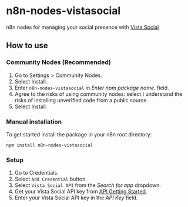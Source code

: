 # n8n-nodes-vistasocial

n8n nodes for managing your social presence with [Vista Social](https://vistasocial.com)

## How to use

### Community Nodes (Recommended)

1. Go to Settings > Community Nodes.
2. Select Install.
3. Enter `n8n-nodes-vistasocial` in _Enter npm package name._ field.
4. Agree to the risks of using community nodes: select I understand the risks of installing unverified code from a public source.
5. Select Install.

### Manual installation

To get started install the package in your n8n root directory:

`npm install n8n-nodes-vistasocial`

### Setup

1. Go to Credentials.
2. Select `Add Credential` button.
3. Select `Vista Social API` from the _Search for app_ dropdown.
4. Get your Vista Social API key from [API Getting Started](https://vistasocial.com/settings/preferences/integrations).
5. Enter your Vista Social API key in the _API Key_ field.
